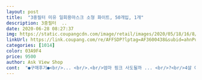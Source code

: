 ```yaml
---
layout: post 
title:  "3중필터 미유 일회용마스크 소형 화이트, 50개입, 1개" 
description: 3중필터  ..
date: 2020-06-28 08:27:37 
img: https://static.coupangcdn.com/image/retail/images/2020/05/18/16/8/43bf9a20-87a3-4b80-99a6-8ba3fee8d0c6.jpg 
linkUrl: https://link.coupang.com/re/AFFSDP?lptag=AF3600438&subid=ahnPublicAsk&pageKey=1593840737&itemId=2723062526&vendorItemId=70713265451&traceid=V0-113-501ae9d6651b8ad7 
categories: [1014] 
color: 03A9F4 
price: 9500 
author: Ask View Shop 
cont:  "●구매후기●<br/>... <br/>.<br/>엄마 핑크 사도될까 ... <br/>?<br/>4살 아이한테 넘 커서 끈을 많이<br/>50개 맞음<br/>귀끈이 길어가지구.<br/>.<br/> 묶어써야했어요.<br/> 근데 이건 귀끈을 댕겨본건데 딱들어맞네?<br/>♡ 제 후기가 도움이 되셨다면 그냥 가지 마시고<br/>❌ 코.<br/>.<br/> 부분 철사? 잘 구부러지는 철사는 아닌듯 한.<br/>.<br/> 그런 제품이여요.<br/> 코 누르면 대부분 M 요롷게 잡히는데 <br/> - 이건 철도 플라스틱도 아닌.<br/>.<br/> 그자재가 들어있었답니다.<br/><br/>❗️끈을 나름 쎄게 당겨보았어요? 2<br/> -3장 .<br/><br/>❗️사이즈는 <br/> - 14cm / 9.<br/>5cm (일반적인 촤이나메이드싸이즈)<br/>가까운 곳에서 출발해서 비닐택배 봉지에 들어있었지만 상자가 크게 찌그러지지 않고 왔네요.<br/> 쿠팡맨 늘 감사합니다.<br/><br/>구겨지고, 터지고 난리도 아님<br/>구매가 : 14,900원<br/>구매일 : 2020.<br/>06.<br/>05<br/>그것에 비하면 미유는 합격이예요.<br/><br/>그나마 비닐포장이 안터져서 참았음<br/>그냥 공적마스크와 인터넷으로 구매한 국산 94, 80으로 견디려 했다가 6.<br/>3, 6.<br/>4일 날씨 겪어보니 도저히 안되겠더라구요.<br/><br/>그냥 싸니까 비상용으로 구입해 놓는다<br/>그래도 가볍게 쓸 수 있을것 같아요.<br/>.<br/><br/>그래도 주는 kf 마스크를 쓰고 놀이터 나갈 때, 잠시 나갈 때 주로 쓸 것 같아요.<br/> (사립유치원 다니는 데, 에어컨 틀어줍니다.<br/> 개인적으로 차라리 에어컨 틀고 94, 80 꼼꼼히 쓰고 있는 게 낫지않을까... <br/>하는 생각에 구매 후에도 80이상 쒸워 보내고 있네요.<br/>오로지 개인적 의견)<br/>그래도 쿠팡이 하자제품 교환환불은<br/>그리고 냄새가 조금 납니다.<br/>.<br/><br/>근데 사이즈가 딱이라 너무 좋으네요!<br/>근데.<br/>.<br/>그사이에 가격이 내렸네요T.<br/>T<br/>기계로 찍는게 아니라 하나씩 찍나봐요.<br/>.<br/><br/>꽝이라 환불 각<br/>끈 떨어진 것 없음<br/>끈도 밖으로 되어있습니다.<br/><br/>내가 썼는데도 얼굴 가리는 천부분만<br/>냄새 빼려고 마스크 펼쳐놨음<br/>냄새 엄청남<br/>냄새는 납니다.<br/> 잠시 쓰고 있었는 데, 속이 울렁거리네요.<br/> 내가 지금 한달에 한번 상태라 더 민감할 수도... <br/>소분 했던 거 다시 꺼내서 좀 날려야 겠습니다.<br/><br/>넘 심한건 나 중국산이요 티나서<br/>다들 아이디어도 좋네요.<br/> 리뷰에 1장씩 소분해 놓은 거 보고, 집에 봉투 있어서 추후 저도 1장씩 소분해서 아이가방에 여분으로 넣어 주려구요.<br/><br/>돈주고 산 제품을 저렇게 줘터진<br/>두께 적당함<br/>막 쓰고 버리기 좋을듯 합니다<br/>멀쩡멀쩡.<br/> 굿<br/>못하고 다닐것 같아요T.<br/>T<br/>묶어야 됨<br/>미유마스크는 주름 방향 아래이고<br/>박스상태 참 거지 같이 옴<br/>박스에도 사용연령 613세라고<br/>발로 찬건가? 막 던진건가?<br/>배송일 : 2020.<br/>06.<br/>06 새벽<br/>배송중 파손인지 원래 그런건지<br/>보통의 평가를 드린 이유는 끈이 너무 제각각이네요.<br/><br/>사더라도 중국산보다 국산을 구매하려 했는 데, 국산 덴탈은 가격이 너무 비싸고, 인터넷으로 판매되는 국산 비말 방지용은 구입 시도 조차 못하고 있으니... <br/><br/>사보고 마음에 안들어도 여분으로 가지고 있자 싶은 마음에 하원 후 만난 엄마 중 한 엄마가 생각보다 괜찮다고 하길래 구매합니다.<br/><br/>사이즈는 얼굴 작은 여자분들까지는 소화 할 듯.<br/><br/>상태로 받으니 기분이 참... <br/><br/>샘플로 하나 엄마가 껴보니 까슬한 부분이 없어요.<br/><br/>생각하고 아쉬운대로 쓰는거지<br/>신속정확하게 해주는거 아니까<br/>써있음<br/>아이가 94, 80을 잘 끼고 있는 편이고, 코로나 방역과 관련해서 80이하의 마스크에 걸러지지 않는 다는 초기와 달리 마스크 종류에 관대해 지는 뉴스에 믿음이 가지 않아서 덴탈 구입을 미루고 있었네요.<br/><br/>아이가 써보더니 냄새가 왜이렇게<br/>안에 필터도 불이 활활 붙는것도 있었거든요.<br/><br/>알수없으나<br/>양 볼쪽으로 살짝 모자라고 딱 맞음<br/>어른꺼는 주름방향이나 끈이 잘못되어 반품도 해보고<br/>어린이 중국산 마스크는 처음 구매했는데<br/>예전 같았으면 사이즈도 안맞고 배송상태<br/>오랜만에 등원 하던 날, 늦어서 걷는 사람이 앞뒤로 없어서 쓴 마스크를 잠시 벗겨 주었더니, 아이가 흙냄새, 나무 냄새, 꽃냄새를 맡고 싱긋 웃습니다.<br/> 사진처럼 머리에 쿡 밖혔네요.<br/><br/>오마낫? 이거뭐져?<br/>웰킵스초소형이 널널<br/> -한 얼굴살제로 6살입니다.<br/><br/>위치도 다르고 마무리도 안된것도 있구요.<br/>.<br/><br/>이거전에 중국산 화이트색 저번에 더 비싸게 주고샀던 제품 있었는데요 <br/> - (나름 유명한박스 ㅋ) 그건 사이즈는 같은데<br/>일단 상태보느라 10개씩 소분했는 데, 깨긋합니다.<br/><br/>저것도 연락하면 바꿔줬을텐데 걍<br/>제가 냄새도 킁킁킁킁 맡아봤는데 그 특유의 어짤수없는 향이 났지만 전<br/> -혀 강하지않았어요.<br/> 냄새가 좀 쎄면 아이도 냄새난다고 바로 얘기하더라구여<br/> -<br/>제조일 : 2020.<br/>04.<br/>30<br/>지독하냐고 함<br/>찝찝해서 하나하나 확인해보니<br/>참았음<br/>초등학생은 되야 맞을것 같음<br/>캐릭터가 아니라서 고민하다 <br/> - 핑크살까하다가 이제 어느정도 머리가커서 .<br/>.<br/> 핑크주면 여자친구라며 싫어할까봐 엄마가 한발 물러나주었다.<br/>.<br/> 그치만 오늘 화이트색 받고나니 핑크를 꼭 사고싶어졌다!!!!<br/>타들어 가지 않아요.<br/><br/>필터도 3중이고 라이터로 실험해본결과<br/>핑크를 하나더 사.<br/>.<br/> 말어... <br/>.<br/><br/>... <br/>.<br/>엄마 핑크 사도될까 ... <br/>?<br/>4살 아이한테 넘 커서 끈을 많이<br/>50개 맞음<br/>귀끈이 길어가지구.<br/>.<br/> 묶어써야했어요.<br/> 근데 이건 귀끈을 댕겨본건데 딱들어맞네?<br/>♡ 제 후기가 도움이 되셨다면 그냥 가지 마시고<br/>❌ 코.<br/>.<br/> 부분 철사? 잘 구부러지는 철사는 아닌듯 한.<br/>.<br/> 그런 제품이여요.<br/> 코 누르면 대부분 M 요롷게 잡히는데 <br/> - 이건 철도 플라스틱도 아닌.<br/>.<br/> 그자재가 들어있었답니다.<br/><br/>❗️끈을 나름 쎄게 당겨보았어요? 2<br/> -3장 .<br/><br/>❗️사이즈는 <br/> - 14cm / 9.<br/>5cm (일반적인 촤이나메이드싸이즈)<br/>가까운 곳에서 출발해서 비닐택배 봉지에 들어있었지만 상자가 크게 찌그러지지 않고 왔네요.<br/> 쿠팡맨 늘 감사합니다.<br/><br/>구겨지고, 터지고 난리도 아님<br/>구매가 : 14,900원<br/>구매일 : 2020.<br/>06.<br/>05<br/>그것에 비하면 미유는 합격이예요.<br/><br/>그나마 비닐포장이 안터져서 참았음<br/>그냥 공적마스크와 인터넷으로 구매한 국산 94, 80으로 견디려 했다가 6.<br/>3, 6.<br/>4일 날씨 겪어보니 도저히 안되겠더라구요.<br/><br/>그냥 싸니까 비상용으로 구입해 놓는다<br/>그래도 가볍게 쓸 수 있을것 같아요.<br/>.<br/><br/>그래도 주는 kf 마스크를 쓰고 놀이터 나갈 때, 잠시 나갈 때 주로 쓸 것 같아요.<br/> (사립유치원 다니는 데, 에어컨 틀어줍니다.<br/> 개인적으로 차라리 에어컨 틀고 94, 80 꼼꼼히 쓰고 있는 게 낫지않을까... <br/>하는 생각에 구매 후에도 80이상 쒸워 보내고 있네요.<br/>오로지 개인적 의견)<br/>그래도 쿠팡이 하자제품 교환환불은<br/>그리고 냄새가 조금 납니다.<br/>.<br/><br/>근데 사이즈가 딱이라 너무 좋으네요!<br/>근데.<br/>.<br/>그사이에 가격이 내렸네요T.<br/>T<br/>기계로 찍는게 아니라 하나씩 찍나봐요.<br/>.<br/><br/>꽝이라 환불 각<br/>끈 떨어진 것 없음<br/>끈도 밖으로 되어있습니다.<br/><br/>내가 썼는데도 얼굴 가리는 천부분만<br/>냄새 빼려고 마스크 펼쳐놨음<br/>냄새 엄청남<br/>냄새는 납니다.<br/> 잠시 쓰고 있었는 데, 속이 울렁거리네요.<br/> 내가 지금 한달에 한번 상태라 더 민감할 수도... <br/>소분 했던 거 다시 꺼내서 좀 날려야 겠습니다.<br/><br/>넘 심한건 나 중국산이요 티나서<br/>다들 아이디어도 좋네요.<br/> 리뷰에 1장씩 소분해 놓은 거 보고, 집에 봉투 있어서 추후 저도 1장씩 소분해서 아이가방에 여분으로 넣어 주려구요.<br/><br/>돈주고 산 제품을 저렇게 줘터진<br/>두께 적당함<br/>막 쓰고 버리기 좋을듯 합니다<br/>멀쩡멀쩡.<br/> 굿<br/>못하고 다닐것 같아요T.<br/>T<br/>묶어야 됨<br/>미유마스크는 주름 방향 아래이고<br/>박스상태 참 거지 같이 옴<br/>박스에도 사용연령 613세라고<br/>발로 찬건가? 막 던진건가?<br/>배송일 : 2020.<br/>06.<br/>06 새벽<br/>배송중 파손인지 원래 그런건지<br/>보통의 평가를 드린 이유는 끈이 너무 제각각이네요.<br/><br/>사더라도 중국산보다 국산을 구매하려 했는 데, 국산 덴탈은 가격이 너무 비싸고, 인터넷으로 판매되는 국산 비말 방지용은 구입 시도 조차 못하고 있으니... <br/><br/>사보고 마음에 안들어도 여분으로 가지고 있자 싶은 마음에 하원 후 만난 엄마 중 한 엄마가 생각보다 괜찮다고 하길래 구매합니다.<br/><br/>사이즈는 얼굴 작은 여자분들까지는 소화 할 듯.<br/><br/>상태로 받으니 기분이 참... <br/><br/>샘플로 하나 엄마가 껴보니 까슬한 부분이 없어요.<br/><br/>생각하고 아쉬운대로 쓰는거지<br/>신속정확하게 해주는거 아니까<br/>써있음<br/>아이가 94, 80을 잘 끼고 있는 편이고, 코로나 방역과 관련해서 80이하의 마스크에 걸러지지 않는 다는 초기와 달리 마스크 종류에 관대해 지는 뉴스에 믿음이 가지 않아서 덴탈 구입을 미루고 있었네요.<br/><br/>아이가 써보더니 냄새가 왜이렇게<br/>안에 필터도 불이 활활 붙는것도 있었거든요.<br/><br/>알수없으나<br/>양 볼쪽으로 살짝 모자라고 딱 맞음<br/>어른꺼는 주름방향이나 끈이 잘못되어 반품도 해보고<br/>어린이 중국산 마스크는 처음 구매했는데<br/>예전 같았으면 사이즈도 안맞고 배송상태<br/>오랜만에 등원 하던 날, 늦어서 걷는 사람이 앞뒤로 없어서 쓴 마스크를 잠시 벗겨 주었더니, 아이가 흙냄새, 나무 냄새, 꽃냄새를 맡고 싱긋 웃습니다.<br/> 사진처럼 머리에 쿡 밖혔네요.<br/><br/>오마낫? 이거뭐져?<br/>웰킵스초소형이 널널<br/> -한 얼굴살제로 6살입니다.<br/><br/>위치도 다르고 마무리도 안된것도 있구요.<br/>.<br/><br/>이거전에 중국산 화이트색 저번에 더 비싸게 주고샀던 제품 있었는데요 <br/> - (나름 유명한박스 ㅋ) 그건 사이즈는 같은데<br/>일단 상태보느라 10개씩 소분했는 데, 깨긋합니다.<br/><br/>저것도 연락하면 바꿔줬을텐데 걍<br/>제가 냄새도 킁킁킁킁 맡아봤는데 그 특유의 어짤수없는 향이 났지만 전<br/> -혀 강하지않았어요.<br/> 냄새가 좀 쎄면 아이도 냄새난다고 바로 얘기하더라구여<br/> -<br/>제조일 : 2020.<br/>04.<br/>30<br/>지독하냐고 함<br/>찝찝해서 하나하나 확인해보니<br/>참았음<br/>초등학생은 되야 맞을것 같음<br/>캐릭터가 아니라서 고민하다 <br/> - 핑크살까하다가 이제 어느정도 머리가커서 .<br/>.<br/> 핑크주면 여자친구라며 싫어할까봐 엄마가 한발 물러나주었다.<br/>.<br/> 그치만 오늘 화이트색 받고나니 핑크를 꼭 사고싶어졌다!!!!<br/>타들어 가지 않아요.<br/><br/>필터도 3중이고 라이터로 실험해본결과<br/>핑크를 하나더 사.<br/>.<br/> 말어... <br/>.<br/><br/>" 
---
```

